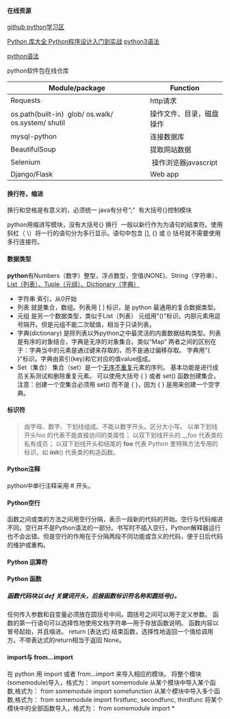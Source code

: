 

#### 在线资源

[github python学习区](https://github.com/jackfrued/Python-100-Days)

[Python 库大全 ](https://blog.csdn.net/u010670689/article/details/51911240)
[Python程序设计入门到实战]( )
[python3语法](http://www.runoob.com/python3/python3-basic-syntax.html)

[python语法](http://www.runoob.com/python/python-basic-syntax.html)

python软件包在线仓库

| Module/package |  Function  |
| --- | --- |
|Requests|  http请求  |
|os.path(built-in)  glob/ os.walk/ os.system/ shutil | 操作文件、目录，磁盘操作  |
|mysql-python  | 连接数据库 |
|BeautifulSoup |提取网站数据 |
|Selenium |   操作浏览器javascript |
|Django/Flask    | Web app  |

#### 换行符，缩进
换行和空格是有意义的，必须统一
java有分号“;”  有大括号{}控制模块

python用缩进写模块，没有大括号{}
换行  一般以新行作为为语句的结束符。使用斜杠（ \）将一行的语句分为多行显示。语句中包含 [], {} 或 () 括号就不需要使用多行连接符。   

#### 数据类型    
**python**有Numbers（数字）整型，浮点数型，空值(NONE)、String（字符串）、<u>List（列表）、Tuple（元组）、Dictionary（字典）</u>
+ 字符串
索引，从0开始
+ 列表
就是集合，数组。列表用 [ ] 标识，是 python 最通用的复合数据类型。
+ 元组
是另一个数据类型，类似于List（列表）
元组用"()"标识。内部元素用逗号隔开。但是元组不能二次赋值，相当于只读列表。
+ 字典(dictionary)
是除列表以外python之中最灵活的内置数据结构类型。列表是有序的对象结合，字典是无序的对象集合。类似“Map”
两者之间的区别在于：字典当中的元素是通过键来存取的，而不是通过偏移存取。
字典用"{ }"标识。字典由索引(key)和它对应的值value组成。
+ Set（集合）
集合（set）是一个<u>无序不重复</u>元素的序列。
基本功能是进行成员关系测试和删除重复元素。
可以使用大括号 { } 或者 set() 函数创建集合，注意：创建一个空集合必须用 set() 而不是 { }，因为 { } 是用来创建一个空字典。

#### 标识符
>由字母、数字、下划线组成。不能以数字开头。区分大小写。
>以单下划线开头foo 的代表不能直接访问的类属性；
>以双下划线开头的 __foo 代表类的私有成员；
>以双下划线开头和结尾的 __foo__ 代表 Python 里特殊方法专用的标识，如 __init__() 代表类的构造函数。

#### Python注释
python中单行注释采用 # 开头。

#### Python空行
函数之间或类的方法之间用空行分隔，表示一段新的代码的开始。空行与代码缩进不同，空行并不是Python语法的一部分。书写时不插入空行，Python解释器运行也不会出错。但是空行的作用在于分隔两段不同功能或含义的代码，便于日后代码的维护或重构。

#### Python 运算符


#### Python 函数
##### 函数代码块以 def 关键词开头，后接函数标识符名称和圆括号()。
任何传入参数和自变量必须放在圆括号中间。圆括号之间可以用于定义参数。
函数的第一行语句可以选择性地使用文档字符串—用于存放函数说明。
函数内容以冒号起始，并且缩进。
return [表达式] 结束函数，选择性地返回一个值给调用方。不带表达式的return相当于返回 None。

#### import与 from...import
在 python 用 import 或者 from...import 来导入相应的模块。
将整个模块(somemodule)导入，格式为： import somemodule
从某个模块中导入某个函数,格式为： from somemodule import somefunction
从某个模块中导入多个函数,格式为： from somemodule import firstfunc, secondfunc, thirdfunc
将某个模块中的全部函数导入，格式为： from somemodule import *
